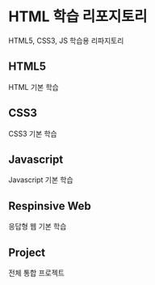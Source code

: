# HTML 학습 리포지토리
HTML5, CSS3, JS 학습용 리파지토리

## HTML5 
HTML 기본 학습

## CSS3
CSS3 기본 학습 

## Javascript
Javascript 기본 학습 

## Respinsive Web
응답형 웹 기본 학습 

## Project
전체 통합 프로젝트 
